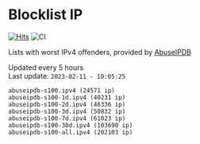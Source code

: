 # Blocklist IP

[![Hits](https://hits.seeyoufarm.com/api/count/incr/badge.svg?url=https%3A%2F%2Fgithub.com%2Fborestad%2Fblocklist-ip%2F&count_bg=%2379C83D&title_bg=%23555555&icon=&icon_color=%23E7E7E7&title=hits&edge_flat=false)](https://hits.seeyoufarm.com)  ![CI](https://img.shields.io/github/workflow/status/borestad/blocklist-ip/CI?style=flat-square)

Lists with worst IPv4 offenders, provided by [AbuseIPDB](https://www.abuseipdb.com/)

<!-- FOOTER-PLACEHOLDER -->
Updated every 5 hours<br>
Last update: `2023-02-11 - 10:05:25`
```
abuseipdb-s100.ipv4 (24571 ip)
abuseipdb-s100-1d.ipv4 (40231 ip)
abuseipdb-s100-2d.ipv4 (46336 ip)
abuseipdb-s100-3d.ipv4 (50832 ip)
abuseipdb-s100-7d.ipv4 (61023 ip)
abuseipdb-s100-30d.ipv4 (103690 ip)
abuseipdb-s100-all.ipv4 (202103 ip)
```
